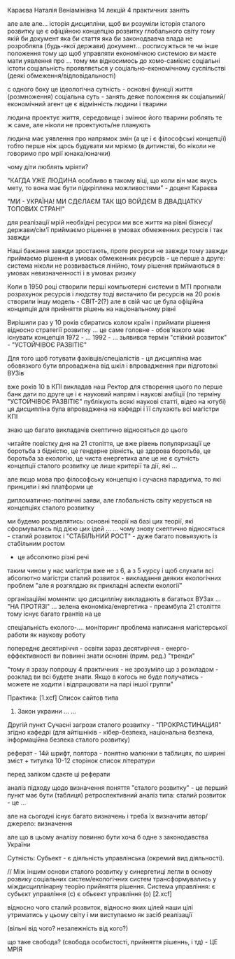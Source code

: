Караєва Наталія Веніамінівна
14 лекцій 
4 практичних занять

але але але... історія дисципліни, щоб ви розуміли
історія сталого розвитку це є офіційною концепцію розвитку глобального світу
тому якій би документ яка би стаття яка би законодвавча влада не розробляла (будь-якої держави) документ...
росписужться те чи інше положення
тому що щоб управляти економічною системою ви маєте мати уявлення про ...
тому ми відносимось до хомо-самієнс
соціальні істоти
соціальність проявляється у соціально-економічному суспільстві (деякі обмеження/відповідальності)

с одного боку це ідеологічна сутність - основні функції життя (розмноження)
соціальна суть - занять деяке положення як соціальний/економічний агент
це є відмінність людини і тварини

людина проектує життя, середовище і змінює його
тварини роблять те ж саме, але ніколи не проектують/не планують

людина має уявлення про напрямок змін (а це і є філософські концепції)
тобто
перше ніж щось будувати
ми мріємо (в дитинстві, бо ніколи не говоримо про мрії юнака/юначки)

чому діти люблять мріяти?

"КАГДА УЖЕ ЛЮДИНА особливо в такому віці, що коли він має якусь мету, то вона має бути підкріплена можливостями" - доцент Караєва

"МИ - УКРАЇНА! МИ СДЄЛАЄМ ТАК ЩО ВОЙДЄМ В ДВАДЦАТКУ ТОПОВИХ СТРАН!"

для реалізації мрій необхідні ресурси
ми все життя
на рівні бізнесу/держави/сім'ї приймаємо рішення в умовах
обмеженних ресурсів
і так завжди

Наші бажання завжди зростають, проте ресурси не завжди
тому завжди приймаємо рішення в умовах обмеженних ресурсів - це перше
а друге: система ніколи не розвивається лінійно, тому рішення приймаються в умовах невизначенності 
і в умовах ризику

Коли в 1950 році створили перші компьютерні системи
в МТІ прогнали розрахунок ресурсів
і людству тоді вистачило би ресурсів на 20 років
створили іншу модель - СВІТ-2(?)
але в свій час це була офіційна концепція
для прийняття рішень на національному рівні

Вирішили раз у 10 років сбиратись колом країн і приймати рішення відносно стратегії розвитку
...
це саме головне - обов'язкого має існувати концепція
1972 - ...
1992 - ... зьявився термін "стійкий розвиток" - "УСТОЙЧІВОЄ РАЗВІТІЄ"

Для того щоб готувати фахівців/спеціалістів - ця дисципліна має обовязкого бути впроваджена від шкіл і впровадження при підготовкі ВУЗів

вже років 10 в КПІ викладав наш Ректор для створення цього
по перше банк дати
по друге це і є науковий напрям і наукові амбіції
(по терміну "УСТОЙЧІВОЄ РАЗВІТІЄ" публікують всякі наукові статті, відео на ютубі)
ця дисципліна була впроваджена на кафедрі і її слухають всі магістри КПІ

знаю що багато викладачів скептично відносяться до цього

читайте повістку дня на 21 століття, це вже рівень популяризації
це боротьба з бідністю, це гендерне рівність, це здорова боротьба, це боротьба за екологію, це чиста енергетика
але це не є сутність концепції сталого розвитку
це лише критерії та дії, які ...

але якщо мова про філософську концепцію і сучасна парадигма, то які принципи і які платформи це 


дипломатично-політичні заяви, але глобальність світу керується на концепціях сталого розвитку

ми будемо роздивлятись:
основні теорії на базі цих теорії, які сформувались під дією цих ідей
...
...
чому знову скептично відносяться - сталий розвиток і "СТАБІЛЬНИЙ РОСТ" - дуже багато повьязують із стабільним ростом
- це абсолютно різні речі

таким чином у нас магістри вже не з 6, а з 5 курсу і щоб слухали всі абсолютно магістри
сталий розвиток - викладання деяких екологічних проблем
"але я розгялдаю як прикладні аспекти екології"

організаційні моменти:
цю дисципліну викладають в багатьох ВУЗах 
...
"НА ПРОТЯЗІ"
...
зелена економіка/енергетика - преамбула 21 століття
тому існує багато грантів на це

спеціальність еколого-.... моніторинг
проблема написання магістерської работи як наукову роботу

попереднє десятиріччя - освіти
зараз десятиріччя - енерго-еффективності
ви повинні знати основні (прим. ред.) "тренди"

"тому я зразу попрошу 4 практичних - не зрозуміло що з розкладом - розклад ви всі будете знати.
Якщо в когось не буде получатись - можете не ходити і відпрацювати на парі іншої группи"

Практика:
[1.xcf]
Список сайтов типа
1. Закон украини ... ...

Другій пункт
Сучасні загрози сталого розвитку - "ПРОКРАСТИНАЦИЯ"
згідно кафедрі (для айтішніків - кібер-безпека, національна безпека, інформаційна безпека сталого розвитку)

реферат - 14й шрифт, полтора - понятно
малюнки в таблицях, по ширині
зміст + титулка
10-12 сторінок
список літератури

перед заліком сдаєте ці реферати

аналіз підходу щодо визначення поняття "сталого розвитку" - це перший пункт
має бути (таблиця) ретроспективний аналіз
типа:
сталий розвиток - це ...

але на сьогодні існує багато визначень і треба їх визначити
	автор/джерело:	визначення

але що в цьому аналізу повинно бути хоча б одне з законодавства України



Сутність:
Субьект - є діяльність управлінська (окремий вид діяльності).

// Між іншим основи сталого розвитку у синергетиці легли в основу розвику соціальних систем/екологічних систем трансформувались у міждисциплінарну теорію прийняття рішення.
Система управління:
	є субьєкт управління (с)
	є обьєект управління (о)
[2.xcf]

відносно чого сталий розвиток, відносно яких цілей
наши цілі утриматись у цьому світу
і ми виступаємо як засіб реалізації

(вільні від чого? незалежність від кого?)

що таке свобода? (свобода особистості, прийняття рішеннь, і тд) - ЦЕ МРІЯ


